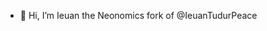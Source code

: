 - 👋 Hi, I’m Ieuan the Neonomics fork of @IeuanTudurPeace

<!---
ieuan-neonomics/ieuan-neonomics is a ✨ special ✨ repository because its `README.md` (this file) appears on your GitHub profile.
You can click the Preview link to take a look at your changes.
--->
